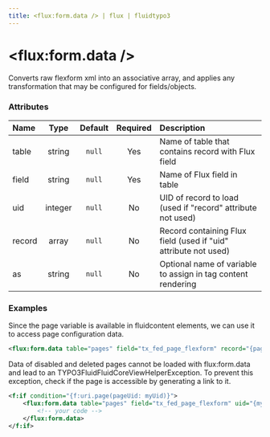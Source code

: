 ```yaml
---
title: <flux:form.data /> | flux | fluidtypo3
---
```


# <flux:form.data />

Converts raw flexform xml into an associative array, and applies any transformation that may be configured for fields/objects.

### Attributes

| Name | Type | Default | Required | Description |
|:-----|:----:|:-------:|:--------:|:------------|
| table | string | `null` | Yes | Name of table that contains record with Flux field |
| field | string | `null` | Yes | Name of Flux field in table |
| uid | integer | `null` | No | UID of record to load (used if "record" attribute not used) |
| record | array | `null` | No | Record containing Flux field (used if "uid" attribute not used) |
| as | string | `null` | No | Optional name of variable to assign in tag content rendering |

### Examples

Since the page variable is available in fluidcontent elements, we can use it to access page configuration data.

```xml
<flux:form.data table="pages" field="tx_fed_page_flexform" record="{page}" />
```

Data of disabled and deleted pages cannot be loaded with flux:form.data and lead to an TYPO3FluidFluidCoreViewHelperException. To prevent this exception, check if the page is accessible by generating a link to it.

```xml
<f:if condition="{f:uri.page(pageUid: myUid)}">
	<flux:form.data table="pages" field="tx_fed_page_flexform" uid="{myUid}" as="pageSettings">
		<!-- your code -->
	</flux:form.data>
</f:if>
```